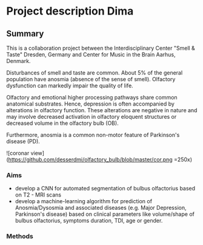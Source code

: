 


# Project description Dima

## Summary
 This is a collaboration project between  the Interdisciplinary Center "Smell & Taste" Dresden, Germany and Center for Music in the Brain Aarhus, Denmark.

Disturbances of smell and taste are common. About 5% of the general population have anosmia (absence of the sense of smell). Olfactory dysfunction can markedly impair the quality of life. 

Olfactory and emotional higher processing pathways share common anatomical substrates. Hence, depression is often accompanied by alterations in olfactory function. These alterations are negative in nature and may involve decreased activation in olfactory eloquent structures or decreased volume in the olfactory bulb (OB).

Furthermore, anosmia is a common non-motor feature of Parkinson's disease (PD).



![coronar view](https://github.com/desserdmi/olfactory_bulb/blob/master/cor.png =250x)

### Aims

 - develop a CNN for automated segmentation of bulbus olfactorius based on T2 - MRI scans
 - develop a machine-learning algorithm for prediction of Anosmia/Dysosmia and associated diseases  (e.g. Major Depression, Parkinson's disease) based on clinical parameters like volume/shape of bulbus olfactorius, symptoms duration, TDI,  age or gender.

### Methods  


<!--stackedit_data:
eyJoaXN0b3J5IjpbLTE2MzE3NTM1NjYsMTUwNTE3OTA3Nyw2Mz
I2Nzk2NDMsNzA3NzAzMjc1LDE4OTkzMDk1MjUsLTE5OTU3MzM4
OCwtNTMyNDU0NTkzLDE5ODE3MjQ3ODEsNTQxNjMxMDM3LC0zMj
YxNzgxNjQsLTEyMDA2OTU3MiwtMTc2OTMyMTA4LC03MTQ2MTk3
NTJdfQ==
-->